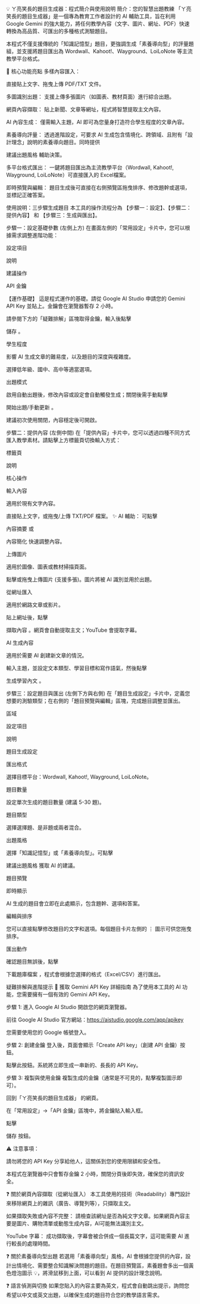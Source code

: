 💡 ㄚ亮笑長的題目生成器：程式簡介與使用說明
簡介：您的智慧出題教練
「ㄚ亮笑長的題目生成器」是一個專為教育工作者設計的 AI 輔助工具，旨在利用 Google Gemini 的強大能力，將任何教學內容（文字、圖片、網址、PDF）快速轉換為高品質、可匯出的多種格式測驗題目。

本程式不僅支援傳統的「知識記憶型」題目，更強調生成「素養導向型」的評量題組，並支援將題目匯出為 Wordwall、Kahoot!、Wayground、LoiLoNote 等主流教學平台格式。

🌟 核心功能亮點
多樣內容匯入：

直接貼上文字、拖曳上傳 PDF/TXT 文件。

多圖識別出題： 支援上傳多張圖片（如圖表、教材頁面）進行綜合出題。

網頁內容擷取： 貼上新聞、文章等網址，程式將智慧提取主文內容。

AI 內容生成： 僅需輸入主題，AI 即可為您量身打造符合學生程度的文章內容。

素養導向評量： 透過進階設定，可要求 AI 生成包含情境化、跨領域、且附有「設計理念」說明的素養導向題目。同時提供 

建議出題風格
 輔助決策。

多平台格式匯出： 一鍵將題目匯出為主流教學平台（Wordwall, Kahoot!, Wayground, LoiLoNote）可直接匯入的 Excel檔案。

即時預覽與編輯： 題目生成後可直接在右側預覽區拖曳排序、修改題幹或選項，並標記正確答案。

使用說明：三步驟生成題目
本工具的操作流程分為 【步驟一：設定】、【步驟二：提供內容】 和 【步驟三：生成與匯出】。

步驟一：設定基礎參數 (左側上方)
在畫面左側的「常用設定」卡片中，您可以根據需求調整進階功能：

設定項目

說明

建議操作

API 金鑰

【運作基礎】 這是程式運作的基礎。請從 Google AI Studio 申請您的 Gemini API Key 並貼上。金鑰會在瀏覽器暫存 2 小時。

請參閱下方的「疑難排解」區塊取得金鑰，輸入後點擊 

儲存
。

學生程度

影響 AI 生成文章的難易度，以及題目的深度與複雜度。

選擇低年級、國中、高中等適當選項。

出題模式

啟用自動出題後，修改內容或設定會自動觸發生成；關閉後需手動點擊 

開始出題/手動更新
。

建議初次使用關閉，內容穩定後可開啟。

步驟二：提供內容 (左側中間)
在「提供內容」卡片中，您可以透過四種不同方式匯入教學素材。請點擊上方標籤頁切換輸入方式：

標籤頁

說明

核心操作

輸入內容

適用於現有文字內容。

直接貼上文字，或拖曳/上傳 TXT/PDF 檔案。 ✨ AI 輔助： 可點擊 

內容摘要
 或 

內容簡化
 快速調整內容。

上傳圖片

適用於圖像、圖表或教材掃描頁面。

點擊或拖曳上傳圖片 (支援多張)。圖片將被 AI 識別並用於出題。

從網址匯入

適用於網路文章或影片。

貼上網址後，點擊 

擷取內容
。網頁會自動提取主文；YouTube 會提取字幕。

AI 生成內容

適用於需要 AI 創建新文章的情況。

輸入主題，並設定文本類型、學習目標和寫作語氣，然後點擊 

生成學習內文
。

步驟三：設定題目與匯出 (左側下方與右側)
在「題目生成設定」卡片中，定義您想要的測驗類型；在右側的「題目預覽與編輯」區塊，完成題目調整並匯出。

區域

設定項目

說明

題目生成設定

匯出格式

選擇目標平台：Wordwall, Kahoot!, Wayground, LoiLoNote。



題目數量

設定單次生成的題目數量 (建議 5-30 題)。



題目類型

選擇選擇題、是非題或兩者混合。



出題風格

選擇「知識記憶型」或「素養導向型」。可點擊 

建議出題風格
 獲取 AI 的建議。

題目預覽

即時顯示

AI 生成的題目會立即在此處顯示，包含題幹、選項和答案。



編輯與排序

您可以直接點擊修改題目的文字和選項。每個題目卡片左側的 ⋮ 圖示可供您拖曳排序。



匯出動作

確認題目無誤後，點擊 

下載題庫檔案
，程式會根據您選擇的格式（Excel/CSV）進行匯出。

疑難排解與進階提示
🔑 獲取 Gemini API Key 詳細指南
為了使用本工具的 AI 功能，您需要擁有一個有效的 Gemini API Key。

步驟 1: 進入 Google AI Studio
開啟您的網頁瀏覽器。

前往 Google AI Studio 官方網站：https://aistudio.google.com/app/apikey

您需要使用您的 Google 帳號登入。

步驟 2: 創建金鑰
登入後，頁面會顯示「Create API key」（創建 API 金鑰）按鈕。

點擊此按鈕。系統將立即生成一串新的、長長的 API Key。

步驟 3: 複製與使用金鑰
複製生成的金鑰（通常是不可見的，點擊複製圖示即可）。

回到「ㄚ亮笑長的題目生成器」 的網頁。

在「常用設定」→「API 金鑰」區塊中，將金鑰貼入輸入框。

點擊 

儲存
 按鈕。

⚠️ 注意事項：

請勿將您的 API Key 分享給他人，這關係到您的使用限額和安全性。

本程式在瀏覽器中只會暫存金鑰 2 小時，關閉分頁後即失效，確保您的資訊安全。

❓ 關於網頁內容擷取（從網址匯入）
本工具使用的技術（Readability）專門設計來移除網頁上的雜訊（廣告、導覽列等），只擷取主文。

如果擷取失敗或內容不完整： 請檢查該網址是否為純文字文章。如果網頁內容主要是圖片、購物清單或動態生成內容，AI可能無法識別主文。

YouTube 字幕： 成功擷取後，字幕會被合併成一個長篇文字，這可能需要 AI 進行較長的處理時間。

❓ 關於素養導向型出題
若選用「素養導向型」風格，AI 會根據您提供的內容，設計出情境化、需要整合知識解決問題的題目。在題目預覽區，素養題會多出一個黃色燈泡圖示 💡，將滑鼠移到上面，可以看到 AI 提供的設計理念說明。

❓ 語言偵測與切換
如果您貼入的內容主要為英文，程式會自動跳出提示，詢問您希望以中文或英文出題，以確保生成的題目符合您的教學語言需求。
